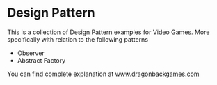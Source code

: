 Design Pattern
==============

This is a collection of Design Pattern examples for Video Games. More specifically with relation to the following patterns

- Observer
- Abstract Factory

You can find complete explanation at www.dragonbackgames.com


